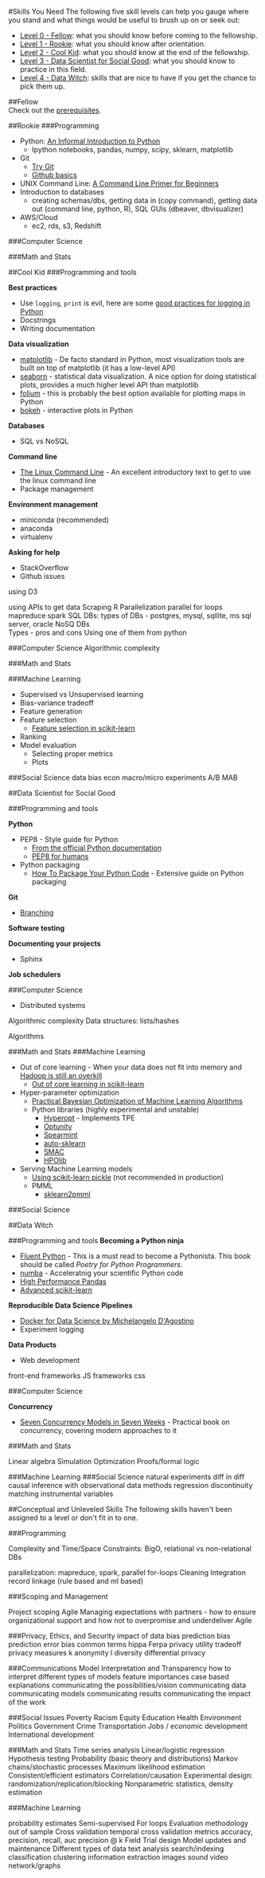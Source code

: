 #Skills You Need
The following five skill levels can help you gauge where you stand and what things would be useful to brush up on or seek out:   
*   [Level 0 - Fellow](#fellow): what you should know before coming to the fellowship.
*   [Level 1 - Rookie](#rookie): what you should know after orientation.
*   [Level 2 - Cool Kid](#cool-kid): what you should know at the end of the fellowship. 
*   [Level 3 - Data Scientist for Social Good](#data-scientist-for-social-good): what you should know to practice in this field.
*   [Level 4 - Data Witch](#data-witch): skills that are nice to have if you get the chance to pick them up.

##Fellow   
  Check out the [prerequisites](prerequisites/). 

##Rookie
###Programming
-   Python: [An Informal Introduction to Python](https://docs.python.org/2/tutorial/introduction.html)
    - Ipython notebooks, pandas, numpy, scipy, sklearn, matplotlib
-   Git
    -   [Try Git](http://try.github.com/)
    -   [Github basics](https://guides.github.com/activities/hello-world/)
-   UNIX Command Line: [A Command Line Primer for Beginners](http://lifehacker.com/5633909/who-needs-a-mouse-learn-to-use-the-command-line-for-almost-anything)
-   Introduction to databases
    - creating schemas/dbs, getting data in (copy command), getting data out (command line, python, R), SQL GUIs (dbeaver, dbvisualizer) 
-   AWS/Cloud
    - ec2, rds, s3, Redshift

###Computer Science

###Math and Stats



##Cool Kid 
###Programming and tools

**Best practices**

*   Use `logging`, `print` is evil, here are some [good practices for logging in Python](http://victorlin.me/posts/2012/08/26/good-logging-practice-in-python)
*   Docstrings
*   Writing documentation

**Data visualization**

*   [matplotlib](https://github.com/matplotlib/matplotlib) - De facto standard in Python, most visualization tools are built on top of matplotlib (it has a low-level API)
*   [seaborn](https://github.com/mwaskom/seaborn) - statistical data visualization. A nice option for doing statistical plots, provides a much higher level API than matplotlib
*   [folium](https://github.com/python-visualization/folium) - this is probably the best option available for plotting maps in Python
*   [bokeh](https://github.com/bokeh/bokeh) - interactive plots in Python

**Databases**

*   SQL vs NoSQL

**Command line**

*   [The Linux Command Line](http://www.amazon.com/Linux-Command-Line-Complete-Introduction/dp/1593273894?ie=UTF8&keywords=The%20Linux%20Command%20Line&qid=1464744173&ref_=sr_1_1&sr=8-1) - An excellent introductory text to get to use the linux command line
*   Package management

**Environment management**

*   miniconda (recommended)
*   anaconda
*   virtualenv

**Asking for help**

*   StackOverflow
*   Github issues



using D3

using APIs to get data
Scraping
R
Parallelization
parallel for loops
mapreduce
spark
SQL DBs: types of DBs - postgres, mysql, sqllite, ms sql server, oracle
NoSQ	 DBs	
Types - pros and cons
Using one of them from python

###Computer Science
Algorithmic complexity

###Math and Stats

###Machine Learning

*   Supervised vs Unsupervised learning
*   Bias-variance tradeoff
*   Feature generation
*   Feature selection
    *   [Feature selection in scikit-learn](http://scikit-learn.org/stable/modules/feature_selection.html)
*   Ranking
*   Model evaluation
    *   Selecting proper metrics
    *   Plots

###Social Science
data bias
econ macro/micro
experiments
A/B
MAB


##Data Scientist for Social Good


###Programming and tools

**Python**

*   PEP8 - Style guide for Python
    *   [From the official Python documentation](https://www.python.org/dev/peps/pep-0008/)
    *   [PEP8 for humans](http://pep8.org/)
*   Python packaging
    *   [How To Package Your Python Code](https://python-packaging.readthedocs.io/en/latest/) - Extensive guide on Python packaging

**Git**

*   [Branching](https://git-scm.com/book/en/v2/Git-Branching-Branching-Workflows)

**Software testing**

**Documenting your projects**

*   Sphinx

**Job schedulers**

###Computer Science

*   Distributed systems

Algorithmic complexity
Data structures: lists/hashes

Algorithms

###Math and Stats
###Machine Learning

*   Out of core learning - When your data does not fit into memory and [Hadoop is still an overkill](http://research.microsoft.com/apps/pubs/default.aspx?id=163083)
    *   [Out of core learning in scikit-learn](http://scikit-learn.org/stable/modules/scaling_strategies.html)
*   Hyper-parameter optimization
    *   [Practical Bayesian Optimization of Machine Learning Algorithms](https://arxiv.org/pdf/1206.2944.pdf)
    *   Python libraries (highly experimental and unstable)
        *   [Hyperopt](http://hyperopt.github.io/hyperopt/) - Implements TPE
        *   [Optunity](http://pythonhosted.org/Optunity/)
        *   [Spearmint](https://github.com/HIPS/Spearmint)
        *   [auto-sklearn](http://automl.github.io/auto-sklearn/stable/)
        *   [SMAC](http://www.cs.ubc.ca/labs/beta/Projects/SMAC/)
        *   [HPOlib](https://github.com/automl/hpolib)
*   Serving Machine Learning models
    *   [Using scikit-learn pickle](http://scikit-learn.org/stable/modules/model_persistence.html) (not recommended in production)
    *   PMML
        *   [sklearn2pmml](https://github.com/jpmml/sklearn2pmml)

###Social Science






##Data Witch

###Programming and tools
**Becoming a Python ninja**

-   [Fluent Python](http://www.amazon.com/Fluent-Python-Luciano-Ramalho/dp/1491946008?ie=UTF8&keywords=fluent%20python&qid=1464742151&ref_=sr_1_1&sr=8-1) - This is a must read to become a Pythonista. This book should be called *Poetry for Python Programmers*.
-   [numba](http://numba.pydata.org/) - Acceleratnig your scientific Python code
-   [High Performance Pandas](https://www.youtube.com/watch?v=2RW9zSQF1Sk)
-   [Advanced scikit-learn](https://www.youtube.com/watch?v=ZL77pbWBZQA)

**Reproducible Data Science Pipelines**

*   [Docker for Data Science by Michelangelo D'Agostino](https://www.youtube.com/watch?v=GOW6yQpxOIg)
*   Experiment logging

**Data Products**

*   Web development

front-end frameworks
JS frameworks
css

###Computer Science

**Concurrency**

*   [Seven Concurrency Models in Seven Weeks](https://pragprog.com/book/pb7con/seven-concurrency-models-in-seven-weeks) - Practical book on concurrency, covering modern approaches to it

###Math and Stats

Linear algebra
Simulation
Optimization
Proofs/formal logic

###Machine Learning
###Social Science
natural experiments
diff in diff
causal inference with observational data methods
regression discontinuity
matching
instrumental variables

##Conceptual and Unleveled Skills
The following skills haven't been assigned to a level or don't fit in to one. 

###Programming

Complexity and Time/Space Constraints: BigO, relational vs non-relational DBs

parallelization: mapreduce, spark, parallel for-loops
Cleaning
Integration
record linkage (rule based and ml based)


###Scoping and Management

Project scoping
Agile 
Managing expectations with partners - how to ensure organizational support and how not to overpromise and underdeliver 
Agile

###Privacy, Ethics, and Security 
impact of data bias
prediction bias
prediction error bias
common terms
hippa
Ferpa
privacy utility tradeoff
privacy measures
k anonymity
l diversity
differential privacy


###Communications
Model Interpretation and Transparency
how to interpret different types of models
feature importances
case based explanations
communicating the possibilities/vision
communicating data
communicating models
communicating results
communicating the impact of the work

###Social Issues
Poverty
Racism
Equity
Education
Health
Environment
Politics
Government
Crime
Transportation
Jobs / economic development
International development

###Math and Stats
Time series analysis 
Linear/logistic regression
Hypothesis testing
Probability (basic theory and distributions)
Markov chains/stochastic processes 
Maximum likelihood estimation
Consistent/efficient estimators 
Correlation/causation
Experimental design: randomization/replication/blocking
Nonparametric statistics, density estimation

###Machine Learning

probability estimates
Semi-supervised
For loops
Evaluation
methodology
out of sample
Cross validation
temporal cross validation
metrics
accuracy, precision, recall, auc
precision @ k
Field Trial design
Model updates and maintenance
Different types of data
text analysis
search/indexing
classification
clustering
information extraction
images
sound
video
network/graphs
